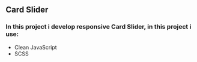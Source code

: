 ## Card Slider
### In this project i develop responsive Card Slider, in this project i use:
 + Clean JavaScript
 + SCSS
